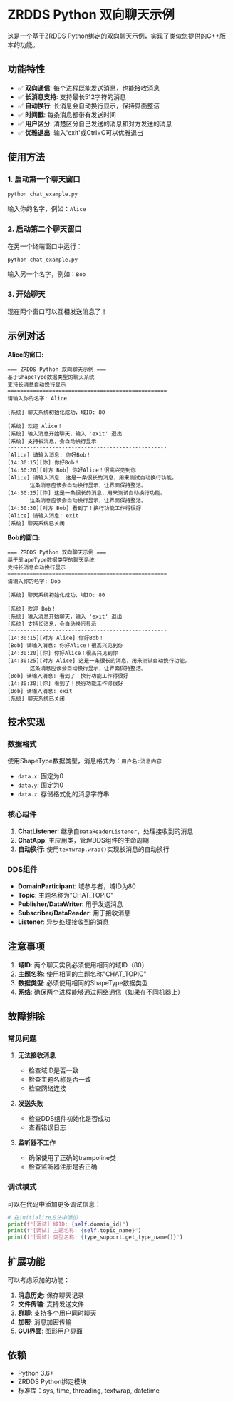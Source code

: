 # ZRDDS Python 双向聊天示例

这是一个基于ZRDDS Python绑定的双向聊天示例，实现了类似您提供的C++版本的功能。

## 功能特性

- ✅ **双向通信**: 每个进程既能发送消息，也能接收消息
- ✅ **长消息支持**: 支持最长512字符的消息
- ✅ **自动换行**: 长消息会自动换行显示，保持界面整洁
- ✅ **时间戳**: 每条消息都带有发送时间
- ✅ **用户区分**: 清楚区分自己发送的消息和对方发送的消息
- ✅ **优雅退出**: 输入'exit'或Ctrl+C可以优雅退出

## 使用方法

### 1. 启动第一个聊天窗口

```bash
python chat_example.py
```

输入你的名字，例如：`Alice`

### 2. 启动第二个聊天窗口

在另一个终端窗口中运行：

```bash
python chat_example.py
```

输入另一个名字，例如：`Bob`

### 3. 开始聊天

现在两个窗口可以互相发送消息了！

## 示例对话

**Alice的窗口:**
```
=== ZRDDS Python 双向聊天示例 ===
基于ShapeType数据类型的聊天系统
支持长消息自动换行显示
==================================================
请输入你的名字: Alice

[系统] 聊天系统初始化成功，域ID: 80

[系统] 欢迎 Alice！
[系统] 输入消息开始聊天，输入 'exit' 退出
[系统] 支持长消息，会自动换行显示
--------------------------------------------------
[Alice] 请输入消息: 你好Bob！
[14:30:15][你] 你好Bob！
[14:30:20][对方 Bob] 你好Alice！很高兴见到你
[Alice] 请输入消息: 这是一条很长的消息，用来测试自动换行功能。
       这条消息应该会自动换行显示，让界面保持整洁。
[14:30:25][你] 这是一条很长的消息，用来测试自动换行功能。
       这条消息应该会自动换行显示，让界面保持整洁。
[14:30:30][对方 Bob] 看到了！换行功能工作得很好
[Alice] 请输入消息: exit
[系统] 聊天系统已关闭
```

**Bob的窗口:**
```
=== ZRDDS Python 双向聊天示例 ===
基于ShapeType数据类型的聊天系统
支持长消息自动换行显示
==================================================
请输入你的名字: Bob

[系统] 聊天系统初始化成功，域ID: 80

[系统] 欢迎 Bob！
[系统] 输入消息开始聊天，输入 'exit' 退出
[系统] 支持长消息，会自动换行显示
--------------------------------------------------
[14:30:15][对方 Alice] 你好Bob！
[Bob] 请输入消息: 你好Alice！很高兴见到你
[14:30:20][你] 你好Alice！很高兴见到你
[14:30:25][对方 Alice] 这是一条很长的消息，用来测试自动换行功能。
       这条消息应该会自动换行显示，让界面保持整洁。
[Bob] 请输入消息: 看到了！换行功能工作得很好
[14:30:30][你] 看到了！换行功能工作得很好
[Bob] 请输入消息: exit
[系统] 聊天系统已关闭
```

## 技术实现

### 数据格式

使用ShapeType数据类型，消息格式为：`用户名:消息内容`

- `data.x`: 固定为0
- `data.y`: 固定为0  
- `data.z`: 存储格式化的消息字符串

### 核心组件

1. **ChatListener**: 继承自`DataReaderListener`，处理接收到的消息
2. **ChatApp**: 主应用类，管理DDS组件的生命周期
3. **自动换行**: 使用`textwrap.wrap()`实现长消息的自动换行

### DDS组件

- **DomainParticipant**: 域参与者，域ID为80
- **Topic**: 主题名称为"CHAT_TOPIC"
- **Publisher/DataWriter**: 用于发送消息
- **Subscriber/DataReader**: 用于接收消息
- **Listener**: 异步处理接收到的消息

## 注意事项

1. **域ID**: 两个聊天实例必须使用相同的域ID（80）
2. **主题名称**: 使用相同的主题名称"CHAT_TOPIC"
3. **数据类型**: 必须使用相同的ShapeType数据类型
4. **网络**: 确保两个进程能够通过网络通信（如果在不同机器上）

## 故障排除

### 常见问题

1. **无法接收消息**
   - 检查域ID是否一致
   - 检查主题名称是否一致
   - 检查网络连接

2. **发送失败**
   - 检查DDS组件初始化是否成功
   - 查看错误日志

3. **监听器不工作**
   - 确保使用了正确的trampoline类
   - 检查监听器注册是否正确

### 调试模式

可以在代码中添加更多调试信息：

```python
# 在initialize方法中添加
print(f"[调试] 域ID: {self.domain_id}")
print(f"[调试] 主题名称: {self.topic_name}")
print(f"[调试] 类型名称: {type_support.get_type_name()}")
```

## 扩展功能

可以考虑添加的功能：

1. **消息历史**: 保存聊天记录
2. **文件传输**: 支持发送文件
3. **群聊**: 支持多个用户同时聊天
4. **加密**: 消息加密传输
5. **GUI界面**: 图形用户界面

## 依赖

- Python 3.6+
- ZRDDS Python绑定模块
- 标准库：sys, time, threading, textwrap, datetime
